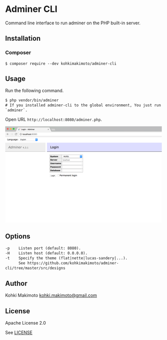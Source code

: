 # Adminer CLI

Command line interface to run adminer on the PHP built-in server.

## Installation

### Composer

```
$ composer require --dev kohkimakimoto/adminer-cli
```

## Usage

Run the following command.

```
$ php vendor/bin/adminer
# If you installed adminer-cli to the global environment, You just run `adminer`.
```

Open URL `http://localhost:8080/adminer.php`.

![screen.png](https://raw.githubusercontent.com/kohkimakimoto/adminer-cli/master/screen.png)

## Options

```
-p    Listen port (default: 8080).
-H    Listen host (default: 0.0.0.0).
-t    Specify the theme (flat|nette|lucas-sandery|...).
      See https://github.com/kohkimakimoto/adminer-cli/tree/master/src/designs
```

## Author 

Kohki Makimoto <kohki.makimoto@gmail.com>

## License

Apache License 2.0

See [LICENSE](./LICENSE)


